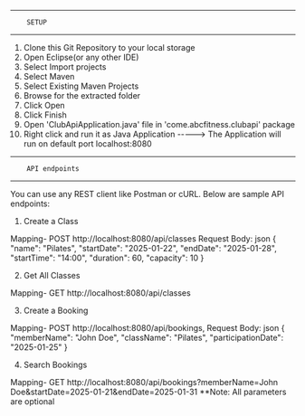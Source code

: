 ----------------------------
		SETUP
----------------------------
1. Clone this Git Repository to your local storage
2. Open Eclipse(or any other IDE)
3. Select Import projects
4. Select Maven
5. Select Existing Maven Projects
6. Browse for the extracted folder
7. Click Open
8. Click Finish
9. Open 'ClubApiApplication.java' file in 'come.abcfitness.clubapi' package
10. Right click and run it as Java Application
 -----> The Application will run on default port localhost:8080
 
 
-------------------------------
 		API endpoints
------------------------------

You can use any REST client like Postman or cURL. Below are sample API endpoints:

1. Create a Class

Mapping- POST http://localhost:8080/api/classes
Request Body: json
{
  "name": "Pilates",
  "startDate": "2025-01-22",
  "endDate": "2025-01-28",
  "startTime": "14:00",
  "duration": 60,
  "capacity": 10
}


2. Get All Classes

Mapping- GET http://localhost:8080/api/classes


3. Create a Booking

Mapping- POST http://localhost:8080/api/bookings,
Request Body: json
{
  "memberName": "John Doe",
  "className": "Pilates",
  "participationDate": "2025-01-25"
}


4. Search Bookings

Mapping- GET http://localhost:8080/api/bookings?memberName=John Doe&startDate=2025-01-21&endDate=2025-01-31
**Note: All parameters are optional

